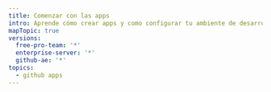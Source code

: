 ```yaml
---
title: Comenzar con las apps
intro: Aprende cómo crear apps y como configurar tu ambiente de desarrollo.
mapTopic: true
versions:
  free-pro-team: '*'
  enterprise-server: '*'
  github-ae: '*'
topics:
  - github apps
---
```


